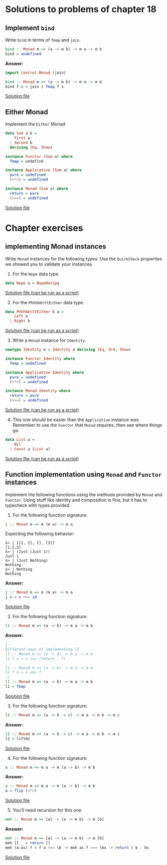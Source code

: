 # Solutions to problems of chapter 18

## Implement `bind`

Write `bind` in terms of `fmap` and `join`.
```hs
bind :: Monad m => (a -> m b) -> m a -> m b
bind = undefined
```
**Answer:**
```hs
import Control.Monad (join)

bind :: Monad m => (a -> m b) -> m a -> m b
bind f x = join $ fmap f x
```
[Solution file](exercise.files/bind.hs)

## Either Monad

Implement the `Either` Monad

```hs
data Sum a b =
    First a
  | Second b
  deriving (Eq, Show)

instance Functor (Sum a) where
  fmap = undefind

instance Applicative (Sum a) where
  pure = undefined
  (<*>) = undefined

instance Monad (Sum a) where
  return = pure
  (>>=) = undefined
```
[Solution file](exercise.files/eitherMonad.hs)

# Chapter exercises

## implementing Monad instances

Write `Monad` instances for the following types. Use the `QuickCheck` properties we showed you to validate your instances.

1. For the `Nope` data type.

```hs
data Nope a = NopeDotJpg
```
[Solution file (can be run as a script)](exercise.files/nopeMonad.hs)

2. For the `PhhhbbtttEither` data type.

```hs
data PhhhbbtttEither b a =
    Left a
  | Right b
```
[Solution file (can be run as a script)](exercise.files/eitherMonad.hs)

3. Write a `Monad` instance for `Identity`.

```hs
newtype Identity a = Identity a deriving (Eq, Ord, Show)

instance Functor Identity where
  fmap = undefined

instance Applicative Identity where
  pure = undefined
  (<*>) = undefined

instance Monad Identity where
  return = pure
  (>>=) = undefined
```
[Solution file (can be run as a script)](exercise.files/identityMonad.hs)

4. This one should be easier than the `Applicative` instance was. Remember to use the `Functor` that `Monad` requires, then see where things go.

```hs
data List a =
    Nil
  | Const a (List a)
```
[Solution file (can be run as a script)](exercise.files/listMonad.hs)

## Function implementation using `Monad` and `Functor` instances

Implement the following functions using the methods provided by `Monad` and `Functor`. Using stuff like identity and composition is fine, but it has to typecheck with types provided.

1. For the following function signature:

```hs
j :: Monad m => m (m a) -> m a
```
Expecting the following behavior:
```
λ> j [[1, 2], [], [3]]
[1,2,3]
λ> j (Just (Just 1))
Just 1
λ> j (Just Nothing)
Nothing
λ> j Nothing
Nothing
```
**Answer:**
```hs
j :: Monad m => m (m a) -> m a
j x = x >>= id
```
[Solution file](exercise.files/funcImplementations.hs)

2. For the following function signature:

```hs
l1 :: Monad m => (a -> b) -> m a -> m b
```
**Answer:**
```hs
{-
Different ways of implementing l1
l1 :: Monad m => (a -> b) -> m a -> m b
l1 f x = x >>= (return . f)

l1 :: Monad m => (a -> b) -> m a -> m b
l1 f x = x <&> f
-}
l1 :: Monad m => (a -> b) -> m a -> m b
l1 = fmap
```
[Solution file](exercise.files/funcImplementations.hs)

3. For the following function signature:

```hs
l2 :: Monad m => (a -> b -> c) -> m a -> m b -> m c
```
**Answer:**
```hs
l2 :: Monad m => (a -> b -> c) -> m a -> m b -> m c
l2 = liftA2
```
[Solution file](exercise.files/funcImplementations.hs)

4. For the following function signature:

```hs
a :: Monad m => m a -> m (a -> b) -> m b
```
**Answer:**
```hs
a :: Monad m => m a -> m (a -> b) -> m b
a = flip (<*>)
```
[Solution file](exercise.files/funcImplementations.hs)

5. You'll need recursion for this one.

```hs
meh :: Monad m => [a] -> (a -> m b) -> m [b]
```

**Answer:**
```hs
meh :: Monad m => [a] -> (a -> m b) -> m [b]
meh [] _ = return []
meh (a:as) f = f a >>= \b -> meh as f >>= \bs -> return $ b : bs
```
[Solution file](exercise.files/funcImplementations.hs)
